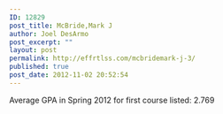 ```yaml
---
ID: 12829
post_title: McBride,Mark J
author: Joel DesArmo
post_excerpt: ""
layout: post
permalink: http://effrtlss.com/mcbridemark-j-3/
published: true
post_date: 2012-11-02 20:52:54
---
```

<p>Average GPA in Spring 2012 for first course listed: 2.769</p>